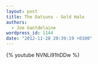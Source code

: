 ```yaml
---
layout: post
title: The Datsuns - Gold Halo
authors:
  - Joe Gantdelaine
wordpress_id: 1144
date: "2012-11-28 20:39:19 +0100"
---
```


{% youtube NVNLi91hDDw %}
